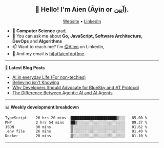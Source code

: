 <h2 align="center">👋 Hello! I'm Aien (Āyīn or آیین).</h2>
<p align="center">
  <a href="https://www.aien.me">Website</a> •
  <a href="https://www.linkedin.com/in/aiensaidi/">LinkedIn</a>
</p>


- 🌱 **Computer Science** grad,
- 💬 You can ask me about **Go, JavaScript, Software Architecture, DevOps** and **Algorithms**
- 📫 Want to reach me? I'm [@Alien](https://www.linkedin.com/in/aiensaidi/) on LinkedIn,
- 📧 And my email is [hi[at]aien[dot]me](mailto:hi@aien.me).

-------

**📝 Latest Blog Posts**

<!-- BLOG-POST-LIST:START -->
- [AI in everyday Life (For non-techies)](https://aien.me/ai-in-everyday-life-for-non-techies/)
- [Believing isn't Knowing](https://aien.me/believing-isnt-knowing/)
- [Why Developers Should Advocate for BlueSky and AT Protocol](https://aien.me/why-developers-should-advocate-for-bluesky-and-at-protocol/)
- [The Difference Between Agentic AI and AI Agents](https://aien.me/the-difference-between-agentic-ai-and-ai-agents/)
<!-- BLOG-POST-LIST:END -->

-------

📊 **Weekly development breakdown**
<!--START_SECTION:waka-->

```txt
TypeScript    26 hrs 20 mins  █████████████████████▒░░░   85.00 %
PHP           2 hrs 54 mins   ██▒░░░░░░░░░░░░░░░░░░░░░░   09.37 %
JSON          30 mins         ▒░░░░░░░░░░░░░░░░░░░░░░░░   01.62 %
.env file     26 mins         ▒░░░░░░░░░░░░░░░░░░░░░░░░   01.40 %
Docker        20 mins         ▒░░░░░░░░░░░░░░░░░░░░░░░░   01.10 %
```

<!--END_SECTION:waka-->

-------
